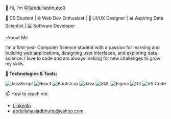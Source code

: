 👋 Hi, I’m @0abdullahbhutto0

🚀 CS Student | 🌐 Web Dev Enthusiast | 🎨 UI/UX Designer | 📊 Aspiring Data Scientist | 💻 Software Developer


-About Me

I’m a first-year Computer Science student with a passion for learning and building web applications, designing user interfaces, and exploring data science. I love to code and am always looking for new challenges to grow my skills.


**🔧 Technologies & Tools:**

![JavaScript](https://img.shields.io/badge/JavaScript-%000000?style=flat-square&logo=javascript&logoColor=yellow)
![React](https://img.shields.io/badge/React-%23282C34?style=flat-square&logo=react&logoColor=61DAFB)
![Bootstrap](https://img.shields.io/badge/Bootstrap-%23563D7C?style=flat-square&logo=bootstrap&logoColor=white)
![Java](https://img.shields.io/badge/Java-%23F7DF1E?style=flat-square&logo=java&logoColor=red)
![SQL](https://img.shields.io/badge/SQL-%2307405C?style=flat-square&logo=sqlite&logoColor=white)
![Figma](https://img.shields.io/badge/Figma-%23F24E1E?style=flat-square&logo=figma&logoColor=white)
![Git](https://img.shields.io/badge/Git-%23F05032?style=flat-square&logo=git&logoColor=white)
![VS Code](https://img.shields.io/badge/VS%20Code-%23007ACC?style=flat-square&logo=visual-studio-code&logoColor=white)

 📫 How to reach me

- [LinkedIn](https://www.linkedin.com/in/abdullah-bhutto-3118a9310/)
- abdullahasjadbhutto@yahoo.com
